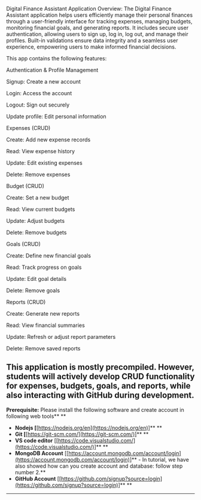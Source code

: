Digital Finance Assistant Application Overview:
The Digital Finance Assistant application helps users efficiently manage their personal finances through a user-friendly interface for tracking expenses, managing budgets, monitoring financial goals, and generating reports. It includes secure user authentication, allowing users to sign up, log in, log out, and manage their profiles. Built-in validations ensure data integrity and a seamless user experience, empowering users to make informed financial decisions.

This app contains the following features:

Authentication & Profile Management

Signup: Create a new account

Login: Access the account

Logout: Sign out securely

Update profile: Edit personal information

Expenses (CRUD)

Create: Add new expense records

Read: View expense history

Update: Edit existing expenses

Delete: Remove expenses

Budget (CRUD)

Create: Set a new budget

Read: View current budgets

Update: Adjust budgets

Delete: Remove budgets

Goals (CRUD)

Create: Define new financial goals

Read: Track progress on goals

Update: Edit goal details

Delete: Remove goals

Reports (CRUD)

Create: Generate new reports

Read: View financial summaries

Update: Refresh or adjust report parameters

Delete: Remove saved reports

This application is mostly precompiled. However, students will actively develop CRUD functionality for expenses, budgets, goals, and reports, while also interacting with GitHub during development.
---

**Prerequisite:** Please install the following software and create account in following web tools** **

* **Nodejs [**[https://nodejs.org/en](https://nodejs.org/en)]** **
* **Git [**[https://git-scm.com/](https://git-scm.com/)]** **
* **VS code editor** [[https://code.visualstudio.com/](https://code.visualstudio.com/)]** **
* **MongoDB Account** [[https://account.mongodb.com/account/login](https://account.mongodb.com/account/login)]** - In tutorial, we have also showed how can you create account and database: follow step number 2.**
* **GitHub Account** [[https://github.com/signup?source=login](https://github.com/signup?source=login)]** **

---
